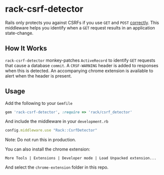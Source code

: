 # rack-csrf-detector
Rails only protects you against CSRFs if you use `GET` and `POST` [correctly](http://guides.rubyonrails.org/security.html#csrf-countermeasures).
This middleware helps you identify when a `GET` request results in an
application state-change.

## How It Works
`rack-csrf-detector` monkey-patches `ActiveRecord` to identify `GET` requests
that cause a database `commit`. A `CRSF-WARNING` header is added to responses
when this is detected. An accompanying chrome extension is available to alert
when the header is present.

## Usage
Add the following to your `Gemfile`

```ruby
gem 'rack-csrf-detector', :require => 'rack/csrf_detector'
```

And include the middleware in your `development.rb`

```ruby
config.middleware.use "Rack::CsrfDetector"
```

Note: Do not run this in production.

You can also install the chrome extension:

```
More Tools | Extensions | Developer mode | Load Unpacked extension...
```

And select the `chrome-extension` folder in this repo.

